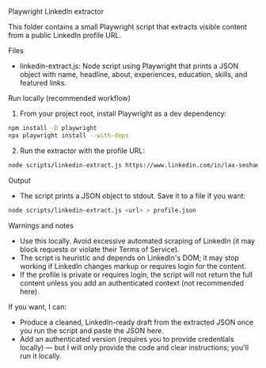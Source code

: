 Playwright LinkedIn extractor

This folder contains a small Playwright script that extracts visible content from a public LinkedIn profile URL.

Files
- linkedin-extract.js: Node script using Playwright that prints a JSON object with name, headline, about, experiences, education, skills, and featured links.

Run locally (recommended workflow)

1. From your project root, install Playwright as a dev dependency:

```bash
npm install -D playwright
npx playwright install --with-deps
```

2. Run the extractor with the profile URL:

```bash
node scripts/linkedin-extract.js https://www.linkedin.com/in/lax-seshan-334786/
```

Output
- The script prints a JSON object to stdout. Save it to a file if you want:

```bash
node scripts/linkedin-extract.js <url> > profile.json
```

Warnings and notes
- Use this locally. Avoid excessive automated scraping of LinkedIn (it may block requests or violate their Terms of Service).
- The script is heuristic and depends on LinkedIn's DOM; it may stop working if LinkedIn changes markup or requires login for the content.
- If the profile is private or requires login, the script will not return the full content unless you add an authenticated context (not recommended here).

If you want, I can:
- Produce a cleaned, LinkedIn-ready draft from the extracted JSON once you run the script and paste the JSON here.
- Add an authenticated version (requires you to provide credentials locally) — but I will only provide the code and clear instructions; you'll run it locally.
